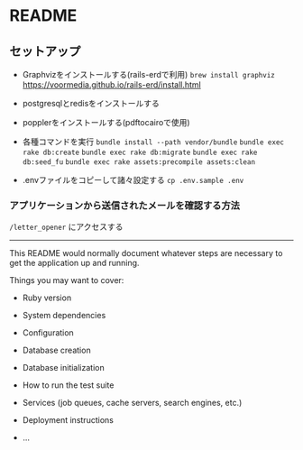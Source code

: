 # README

## セットアップ
* Graphvizをインストールする(rails-erdで利用)
`brew install graphviz`
https://voormedia.github.io/rails-erd/install.html

* postgresqlとredisをインストールする

* popplerをインストールする(pdftocairoで使用)

* 各種コマンドを実行
`bundle install --path vendor/bundle`
`bundle exec rake db:create`
`bundle exec rake db:migrate`
`bundle exec rake db:seed_fu`
`bundle exec rake assets:precompile assets:clean`

* .envファイルをコピーして諸々設定する
`cp .env.sample .env`

### アプリケーションから送信されたメールを確認する方法
`/letter_opener` にアクセスする

---

This README would normally document whatever steps are necessary to get the
application up and running.

Things you may want to cover:

* Ruby version

* System dependencies

* Configuration

* Database creation

* Database initialization

* How to run the test suite

* Services (job queues, cache servers, search engines, etc.)

* Deployment instructions

* ...
